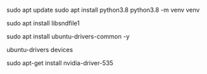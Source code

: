 sudo apt update
sudo apt install python3.8
python3.8 -m venv venv

sudo apt install libsndfile1

sudo apt install ubuntu-drivers-common -y

ubuntu-drivers devices

sudo apt-get install nvidia-driver-535